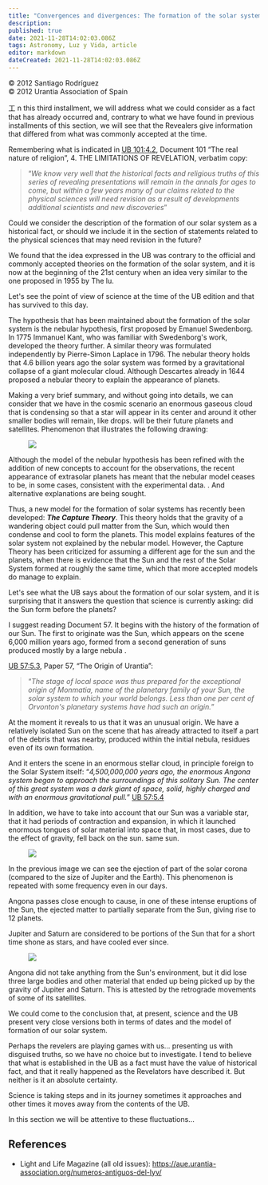 ```yaml
---
title: "Convergences and divergences: The formation of the solar system"
description: 
published: true
date: 2021-11-28T14:02:03.086Z
tags: Astronomy, Luz y Vida, article
editor: markdown
dateCreated: 2021-11-28T14:02:03.086Z
---
```


<p class="v-card v-sheet theme--light gray lighten-3 px-2">© 2012 Santiago Rodríguez<br>© 2012 Urantia Association of Spain</p>


工 n this third installment, we will address what we could consider as a fact that has already occurred and, contrary to what we have found in previous installments of this section, we will see that the Revealers give information that differed from what was commonly accepted at the time.

Remembering what is indicated in [UB 101:4.2](/en/The_Urantia_Book/101#p4_2), Document 101 “The real nature of religion”, 4. THE LIMITATIONS OF REVELATION, verbatim copy:

> “_We know very well that the historical facts and religious truths of this series of revealing presentations will remain in the annals for ages to come, but within a few years many of our claims related to the physical sciences will need revision as a result of developments additional scientists and new discoveries_”

Could we consider the description of the formation of our solar system as a historical fact, or should we include it in the section of statements related to the physical sciences that may need revision in the future?

We found that the idea expressed in the UB was contrary to the official and commonly accepted theories on the formation of the solar system, and it is now at the beginning of the 21st century when an idea very similar to the one proposed in 1955 by The lu.

Let's see the point of view of science at the time of the UB edition and that has survived to this day.

The hypothesis that has been maintained about the formation of the solar system is the nebular hypothesis, first proposed by Emanuel Swedenborg. In 1775 Immanuel Kant, who was familiar with Swedenborg's work, developed the theory further. A similar theory was formulated independently by Pierre-Simon Laplace in 1796. The nebular theory holds that 4.6 billion years ago the solar system was formed by a gravitational collapse of a giant molecular cloud. Although Descartes already in 1644 proposed a nebular theory to explain the appearance of planets.

Making a very brief summary, and without going into details, we can consider that we have in the cosmic scenario an enormous gaseous cloud that is condensing so that a star will appear in its center and around it other smaller bodies will remain, like drops. will be their future planets and satellites. Phenomenon that illustrates the following drawing:

<figure id="Figure_1" class="image urantiapedia image-style-align-right">
<img src="/image/article/Luz_y_Vida/LyV28/05.jpg">
</figure>

Although the model of the nebular hypothesis has been refined with the addition of new concepts to account for the observations, the recent appearance of extrasolar planets has meant that the nebular model ceases to be, in some cases, consistent with the experimental data. . And alternative explanations are being sought.

Thus, a new model for the formation of solar systems has recently been developed: ***The Capture Theory***. This theory holds that the gravity of a wandering object could pull matter from the Sun, which would then condense and cool to form the planets. This model explains features of the solar system not explained by the nebular model. However, the Capture Theory has been criticized for assuming a different age for the sun and the planets, when there is evidence that the Sun and the rest of the Solar System formed at roughly the same time, which that more accepted models do manage to explain.

Let's see what the UB says about the formation of our solar system, and it is surprising that it answers the question that science is currently asking: did the Sun form before the planets?

I suggest reading Document 57. It begins with the history of the formation of our Sun. The first to originate was the Sun, which appears on the scene 6,000 million years ago, formed from a second generation of suns produced mostly by a large nebula .

[UB 57:5.3](/en/The_Urantia_Book/57#p5_3), Paper 57, “The Origin of Urantia”:

> “_The stage of local space was thus prepared for the exceptional origin of Monmatia, name of the planetary family of your Sun, the solar system to which your world belongs. Less than one per cent of Orvonton's planetary systems have had such an origin._”

At the moment it reveals to us that it was an unusual origin. We have a relatively isolated Sun on the scene that has already attracted to itself a part of the debris that was nearby, produced within the initial nebula, residues even of its own formation.

And it enters the scene in an enormous stellar cloud, in principle foreign to the Solar System itself: “_4,500,000,000 years ago, the enormous Angona system began to approach the surroundings of this solitary Sun. The center of this great system was a dark giant of space, solid, highly charged and with an enormous gravitational pull._” [UB 57:5.4](/en/The_Urantia_Book/57#p5_4)

In addition, we have to take into account that our Sun was a variable star, that it had periods of contraction and expansion, in which it launched enormous tongues of solar material into space that, in most cases, due to the effect of gravity, fell back on the sun. same sun.

<figure id="Figure_2" class="image urantiapedia">
<img src="/image/article/Luz_y_Vida/LyV28/06.jpg">
</figure>

In the previous image we can see the ejection of part of the solar corona (compared to the size of Jupiter and the Earth). This phenomenon is repeated with some frequency even in our days.

Angona passes close enough to cause, in one of these intense eruptions of the Sun, the ejected matter to partially separate from the Sun, giving rise to 12 planets.

Jupiter and Saturn are considered to be portions of the Sun that for a short time shone as stars, and have cooled ever since.

<figure id="Figure_3" class="image urantiapedia">
<img src="/image/article/Luz_y_Vida/LyV28/07.jpg">
</figure>

Angona did not take anything from the Sun's environment, but it did lose three large bodies and other material that ended up being picked up by the gravity of Jupiter and Saturn. This is attested by the retrograde movements of some of its satellites.

We could come to the conclusion that, at present, science and the UB present very close versions both in terms of dates and the model of formation of our solar system.

Perhaps the revelers are playing games with us... presenting us with disguised truths, so we have no choice but to investigate. I tend to believe that what is established in the UB as a fact must have the value of historical fact, and that it really happened as the Revelators have described it. But neither is it an absolute certainty.

Science is taking steps and in its journey sometimes it approaches and other times it moves away from the contents of the UB.

In this section we will be attentive to these fluctuations...

## References

- Light and Life Magazine (all old issues): https://aue.urantia-association.org/numeros-antiguos-del-lyv/

